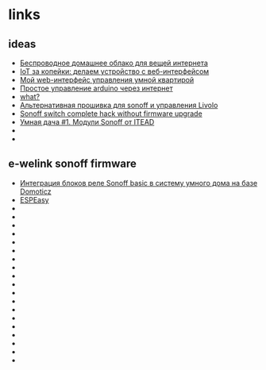 # links

## ideas

* [Беспроводное домашнее облако для вещей интернета](https://geektimes.ru/post/279292/)
* [IoT за копейки: делаем устройство с веб-интерфейсом](https://geektimes.ru/company/dataart/blog/282214/)
* [Мой web-интерфейс управления умной квартирой](https://habrahabr.ru/post/229235/)
* [Простое управление arduino через интернет](https://geektimes.ru/post/255546/)
* [what?](https://github.com/arendst/Sonoff-MQTT-OTA-Arduino/blob/master/README.md)
* [Альтернативная прошивка для sonoff и управления Livolo](https://mysku.ru/blog/china-stores/41710.html)
* [Sonoff switch complete hack without firmware upgrade](https://blog.ipsumdomus.com/sonoff-switch-complete-hack-without-firmware-upgrade-1b2d6632c01)
* [Умная дача #1. Модули Sonoff от ITEAD](https://geektimes.ru/post/273048/)
* []()
* []()

## e-welink sonoff firmware
* [Интеграция блоков реле Sonoff basic в систему умного дома на базе Domoticz](https://mysku.ru/blog/aliexpress/54424.html)
* [ESPEasy](https://www.letscontrolit.com/wiki/index.php/ESPEasy)
* []()
* []()
* []()
* []()
* []()
* []()
* []()
* []()
* []()
* []()
* []()
* []()
* []()
* []()
* []()
* []()
* []()
* []()
* []()
